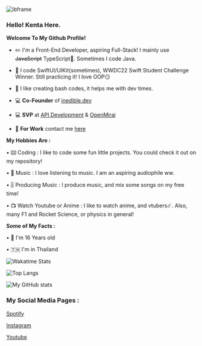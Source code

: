 ![ibframe](https://user-images.githubusercontent.com/35761701/163727732-0dff1d22-3eb8-4a59-a504-c5b70d784ada.png)

### **Hello! Kenta Here.**

**Welcome To My Github Profile!**
  
  - ✏️ I'm a Front-End Developer, aspiring Full-Stack! I mainly use ~~JavaScript~~ TypeScript🤣. Sometimes I code Java.

  - 📱 I code SwiftUI/UIKit(sometimes), WWDC22 Swift Student Challenge Winner. Still practicing it! I love OOP😏

  - 💾 I like creating bash codes, it helps me with dev times.
  
  - 💻 **Co-Founder** of [inedible.dev](https://github.com/inedible-dev)

  - 💻 **SVP** at [API Development](https://github.com/api-development) & [OpenMirai](https://github.com/openmirai)

  - 💼 **For Work** contact me [here](mailto:wongkraiwich@inedible.dev?subject=From%20GitHub)

**My Hobbies Are :**
   
   • ⌨️ Coding : I like to code some fun little projects. You could check it out on my repository!
   
   • 🎵 Music : I love listening to music. I am an aspiring audiophile ww.
   
   • 🎚 Producing Music : I produce music, and mix some songs on my free time!
  
   • 📺 Watch Youtube or Anime : I like to watch anime, and vtubers☄️. Also, many F1 and Rocket Science, or physics in general!
  
**Some of My Facts :**

   • 🤔 I'm 16 Years old
   
   • 🇹🇭 I'm in Thailand
   
   ![Wakatime Stats](https://github-readme-stats.vercel.app/api/wakatime?username=kentakoong&theme=dark&layout=compact)
   
   ![Top Langs](https://github-readme-stats.vercel.app/api/top-langs/?username=kentakoong&theme=dark&layout=compact)

   ![My GitHub stats](https://github-readme-stats.vercel.app/api?username=kentakoong&show_icons=true&theme=dark)

### **My Social Media Pages :**

   [Spotify](https://open.spotify.com/user/p29djf3vdm1imjb0npl765dyo)
   
   [Instagram](https://www.instagram.com/kentakoong.dev/)
   
   [Youtube](https://www.youtube.com/channel/UCCpHN10EC5kvVvqLiqNZT-g?)
